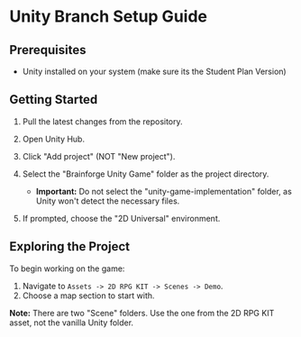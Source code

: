 # Unity Branch Setup Guide

## Prerequisites
- Unity installed on your system (make sure its the Student Plan Version)

## Getting Started

1. Pull the latest changes from the repository.

2. Open Unity Hub.

3. Click "Add project" (NOT "New project").

4. Select the "Brainforge Unity Game" folder as the project directory.
   - **Important:** Do not select the "unity-game-implementation" folder, as Unity won't detect the necessary files.

5. If prompted, choose the "2D Universal" environment.

## Exploring the Project

To begin working on the game:

1. Navigate to `Assets -> 2D RPG KIT -> Scenes -> Demo`.
2. Choose a map section to start with.

**Note:** There are two "Scene" folders. Use the one from the 2D RPG KIT asset, not the vanilla Unity folder.
